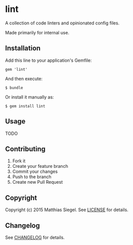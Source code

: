 # lint

A collection of code linters and opinionated config files.

Made primarily for internal use.

## Installation

Add this line to your application's Gemfile:

    gem 'lint'

And then execute:

    $ bundle

Or install it manually as:

    $ gem install lint

## Usage

TODO

## Contributing

1. Fork it
2. Create your feature branch
3. Commit your changes
4. Push to the branch
5. Create new Pull Request

## Copyright

Copyright (c) 2015 Matthias Siegel. See [LICENSE][] for details.

## Changelog

See [CHANGELOG][] for details.

[license]: LICENSE.md
[changelog]: CHANGELOG.md
